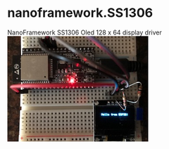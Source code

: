 # nanoframework.SS1306
NanoFramework  SS1306 Oled 128 x 64 display driver
![ScreenShot](https://github.com/Dweaver309/nanoframework.SS1306/blob/master/OLED.png)

